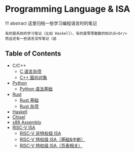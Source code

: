 # Programming Language & ISA

!!! abstract 
    这里归档一些学习编程语言时的笔记
    
    有的是系统的学习笔记（比如 Haskell），有的是零零散散的知识点<br/>
    而且还有一些语言没写笔记（逃

## Table of Contents
- C/C++
    - [C 语言杂项](c_cpp/c/)
    - [C++ 面向对象](c_cpp/oop/)
- [Python](python)
    - [Python 语法基础](python/basic)
- [Rust](rust)
    - [Rust 基础](rust/basic)
    - [Rust 杂项](rust/misc)
- [Haskell](haskell)
- [Chisel](chisel/)
- [x86 Assembly](asm)
- [RISC-V ISA](riscv)
    - [RISC-V 非特权级 ISA](riscv/unprivileged)
    - [RISC-V 特权级 ISA（基础&中断）](riscv/privileged)
    - [RISC-V 特权级 ISA（页表相关）](riscv/paging/)